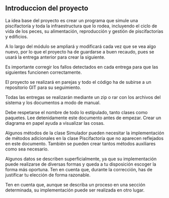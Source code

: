 ## Introduccion del proyecto

La idea base del proyecto es crear un programa que simule una piscifactoría y toda la
infraestructura que lo rodea, incluyendo el ciclo de vida de los peces, su alimentación,
reproducción y gestión de piscifactorías y edificios.

A lo largo del módulo se ampliará y modificará cada vez que se vea algo nuevo, por lo que el
proyecto ha de guardarse a buen recaudo, pues se usará la entrega anterior para crear la
siguiente.

Es importante corregir los fallos detectados en cada entrega para que las siguientes funcionen
correctamente.

El proyecto se realizará en parejas y todo el código ha de subirse a un repositorio GIT para su
seguimiento.

Todas las entregas se realizarán mediante un zip o rar con los archivos del sistema y los
documentos a modo de manual.

Debe respetarse el nombre de todo lo estipulado, tanto clases como paquetes.
Lee detenidamente este documento antes de empezar. Crear un diagrama en papel ayuda a
visualizar las cosas.

Algunos métodos de la clase Simulador pueden necesitar la implementación de métodos
adicionales en la clase Piscifactoría que no aparecen reflejados en este documento. También
se pueden crear tantos métodos auxiliares como sea necesario.

Algunos datos se describen superficialmente, ya que su implementación puede realizarse de
diversas formas y queda a tu disposición escoger la forma más oportuna. Ten en cuenta que,
durante la corrección, has de justificar tu elección de forma razonable.

Ten en cuenta que, aunque se describa un proceso en una sección determinada, su
implementación puede ser realizada en otro lugar.